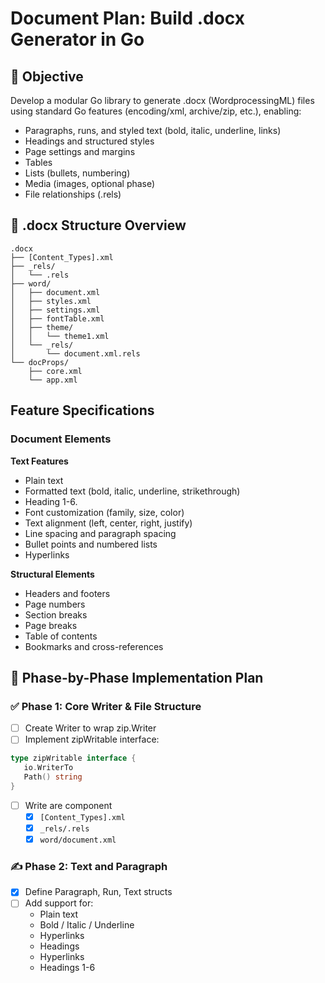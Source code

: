 #  Document Plan: Build .docx Generator in Go

## 🎯 Objective

Develop a modular Go library to generate .docx (WordprocessingML) files using standard Go features (encoding/xml, archive/zip, etc.), enabling:

- Paragraphs, runs, and styled text (bold, italic, underline, links)
- Headings and structured styles
- Page settings and margins
- Tables
- Lists (bullets, numbering)
- Media (images, optional phase)
- File relationships (.rels)

## 📁 .docx Structure Overview
```
.docx
├── [Content_Types].xml
├── _rels/
│   └── .rels
├── word/
│   ├── document.xml
│   ├── styles.xml
│   ├── settings.xml
│   ├── fontTable.xml
│   ├── theme/
│   │   └── theme1.xml
│   └── _rels/
│       └── document.xml.rels
└── docProps/
    ├── core.xml
    └── app.xml
```

## Feature Specifications

### Document Elements
**Text Features**
- Plain text
- Formatted text (bold, italic, underline, strikethrough)
- Heading 1-6.
- Font customization (family, size, color)
- Text alignment (left, center, right, justify)
- Line spacing and paragraph spacing
- Bullet points and numbered lists
- Hyperlinks

**Structural Elements**

- Headers and footers
- Page numbers
- Section breaks
- Page breaks
- Table of contents
- Bookmarks and cross-references
## 🔧 Phase-by-Phase Implementation Plan

### ✅ Phase 1: Core Writer & File Structure
 - [ ] Create Writer to wrap zip.Writer
 - [ ] Implement zipWritable interface:

 ```go
 type zipWritable interface {
    io.WriterTo
    Path() string
}
 ```
 - [ ] Write are component
    - [x] `[Content_Types].xml`
    - [x] `_rels/.rels`
    - [x] `word/document.xml`

### ✍️ Phase 2: Text and Paragraph

- [x] Define Paragraph, Run, Text structs
- [ ] Add support for: 
    - Plain text
    - Bold / Italic / Underline
    - Hyperlinks
    - Headings
    - Hyperlinks
    - Headings 1-6